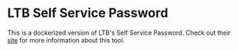 # LTB Self Service Password

This is a dockerized version of LTB's Self Service Password. Check out their [site](http://ltb-project.org/wiki/documentation/self-service-password) for more information about this tool.
